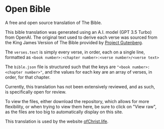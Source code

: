 # Open Bible
A free and open source translation of The Bible.

This bible translation was generated using an A.I. model (GPT 3.5 Turbo) from OpenAI. The original text used to derive each verse was sourced from the King James Version of The Bible provided by [Project Gutenberg](https://www.gutenberg.org/ebooks/10).

The `verses.text` is simply every verse, in order, each on a single line, formatted as `<book number>:<chapter number>:<verse number>/<verse text>`

The `bible.json` file is structured such that the keys are `"<book number>:<chapter number>"`, and the values for each key are an array of verses, in order, for that chapter.

Currently, this translation has not been extensively reviewed, and as such, is specifically open for review.

To view the files, either download the repository, which allows for more flexibility, or when trying to view them here, be sure to click on "View raw", as the files are too big to automatically display on this site.

This translation is used by the website [ofChrist.life](https://ofchrist.life).
